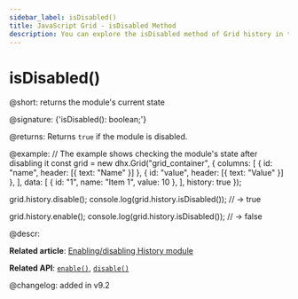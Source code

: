 ```yaml
---
sidebar_label: isDisabled()
title: JavaScript Grid - isDisabled Method 
description: You can explore the isDisabled method of Grid history in the documentation of the DHTMLX JavaScript UI library. Browse developer guides and API reference, try out code examples and live demos, and download a free 30-day evaluation version of DHTMLX Suite.
---
```


# isDisabled()

@short: returns the module's current state

@signature: {'isDisabled(): boolean;'}

@returns:
Returns `true` if the module is disabled.

@example:
// The example shows checking the module's state after disabling it
const grid = new dhx.Grid("grid_container", {
    columns: [
        { id: "name", header: [{ text: "Name" }] },
        { id: "value", header: [{ text: "Value" }] },
    ],
    data: [
        { id: "1", name: "Item 1", value: 10 },
    ],
    history: true
});

grid.history.disable();
console.log(grid.history.isDisabled()); // -> true

grid.history.enable();
console.log(grid.history.isDisabled()); // -> false

@descr:

**Related article**: [Enabling/disabling History module](grid/usage_history.md/#enablingdisabling-history-module)

**Related API**: [`enable()`](grid/api/history/enable_method.md), [`disable()`](grid/api/history/disable_method.md)

@changelog:
added in v9.2
